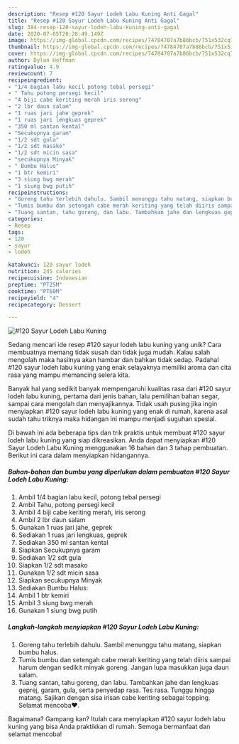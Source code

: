 ```yaml
---
description: "Resep #120 Sayur Lodeh Labu Kuning Anti Gagal"
title: "Resep #120 Sayur Lodeh Labu Kuning Anti Gagal"
slug: 384-resep-120-sayur-lodeh-labu-kuning-anti-gagal
date: 2020-07-05T20:28:49.149Z
image: https://img-global.cpcdn.com/recipes/74784707a7b86bcb/751x532cq70/120-sayur-lodeh-labu-kuning-foto-resep-utama.jpg
thumbnail: https://img-global.cpcdn.com/recipes/74784707a7b86bcb/751x532cq70/120-sayur-lodeh-labu-kuning-foto-resep-utama.jpg
cover: https://img-global.cpcdn.com/recipes/74784707a7b86bcb/751x532cq70/120-sayur-lodeh-labu-kuning-foto-resep-utama.jpg
author: Dylan Hoffman
ratingvalue: 4.9
reviewcount: 7
recipeingredient:
- "1/4 bagian labu kecil potong tebal persegi"
- " Tahu potong persegi kecil"
- "4 biji cabe keriting merah iris serong"
- "2 lbr daun salam"
- "1 ruas jari jahe geprek"
- "1 ruas jari lengkuas geprek"
- "350 ml santan kental"
- "Secukupnya garam"
- "1/2 sdt gula"
- "1/2 sdt masako"
- "1/2 sdt micin sasa"
- "secukupnya Minyak"
- " Bumbu Halus"
- "1 btr kemiri"
- "3 siung bwg merah"
- "1 siung bwg putih"
recipeinstructions:
- "Goreng tahu terlebih dahulu. Sambil menunggu tahu matang, siapkan bumbu halus."
- "Tumis bumbu dan setengah cabe merah keriting yang telah diiris sampai harum dengan sedikit minyak goreng. Jangan lupa masukkan juga daun salam."
- "Tuang santan, tahu goreng, dan labu. Tambahkan jahe dan lengkuas geprej, garam, gula, serta penyedap rasa. Tes rasa. Tunggu hingga matang. Sajikan dengan sisa irisan cabe keriting sebagai topping. Selamat mencoba♥️."
categories:
- Resep
tags:
- 120
- sayur
- lodeh

katakunci: 120 sayur lodeh 
nutrition: 245 calories
recipecuisine: Indonesian
preptime: "PT25M"
cooktime: "PT60M"
recipeyield: "4"
recipecategory: Dessert

---
```



![#120 Sayur Lodeh Labu Kuning](https://img-global.cpcdn.com/recipes/74784707a7b86bcb/751x532cq70/120-sayur-lodeh-labu-kuning-foto-resep-utama.jpg)

Sedang mencari ide resep #120 sayur lodeh labu kuning yang unik? Cara membuatnya memang tidak susah dan tidak juga mudah. Kalau salah mengolah maka hasilnya akan hambar dan bahkan tidak sedap. Padahal #120 sayur lodeh labu kuning yang enak selayaknya memiliki aroma dan cita rasa yang mampu memancing selera kita.

Banyak hal yang sedikit banyak mempengaruhi kualitas rasa dari #120 sayur lodeh labu kuning, pertama dari jenis bahan, lalu pemilihan bahan segar, sampai cara mengolah dan menyajikannya. Tidak usah pusing jika ingin menyiapkan #120 sayur lodeh labu kuning yang enak di rumah, karena asal sudah tahu triknya maka hidangan ini mampu menjadi suguhan spesial.




Di bawah ini ada beberapa tips dan trik praktis untuk membuat #120 sayur lodeh labu kuning yang siap dikreasikan. Anda dapat menyiapkan #120 Sayur Lodeh Labu Kuning menggunakan 16 bahan dan 3 tahap pembuatan. Berikut ini cara dalam menyiapkan hidangannya.

<!--inarticleads1-->

##### Bahan-bahan dan bumbu yang diperlukan dalam pembuatan #120 Sayur Lodeh Labu Kuning:

1. Ambil 1/4 bagian labu kecil, potong tebal persegi
1. Ambil  Tahu, potong persegi kecil
1. Ambil 4 biji cabe keriting merah, iris serong
1. Ambil 2 lbr daun salam
1. Gunakan 1 ruas jari jahe, geprek
1. Sediakan 1 ruas jari lengkuas, geprek
1. Sediakan 350 ml santan kental
1. Siapkan Secukupnya garam
1. Sediakan 1/2 sdt gula
1. Siapkan 1/2 sdt masako
1. Gunakan 1/2 sdt micin sasa
1. Siapkan secukupnya Minyak
1. Sediakan  Bumbu Halus:
1. Ambil 1 btr kemiri
1. Ambil 3 siung bwg merah
1. Gunakan 1 siung bwg putih




<!--inarticleads2-->

##### Langkah-langkah menyiapkan #120 Sayur Lodeh Labu Kuning:

1. Goreng tahu terlebih dahulu. Sambil menunggu tahu matang, siapkan bumbu halus.
1. Tumis bumbu dan setengah cabe merah keriting yang telah diiris sampai harum dengan sedikit minyak goreng. Jangan lupa masukkan juga daun salam.
1. Tuang santan, tahu goreng, dan labu. Tambahkan jahe dan lengkuas geprej, garam, gula, serta penyedap rasa. Tes rasa. Tunggu hingga matang. Sajikan dengan sisa irisan cabe keriting sebagai topping. Selamat mencoba♥️.




Bagaimana? Gampang kan? Itulah cara menyiapkan #120 sayur lodeh labu kuning yang bisa Anda praktikkan di rumah. Semoga bermanfaat dan selamat mencoba!

